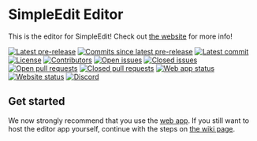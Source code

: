 # SimpleEdit Editor
This is the editor for SimpleEdit!
Check out [the website](https://simpleedit.github.io "Visit the SimpleEdit website") for more info!

[![Latest pre-release](https://img.shields.io/github/v/release/SimpleEdit/editor?include_prereleases&label=Latest%20pre-release&color=orange)](https://github.com/SimpleEdit/editor/releases/tag/v0.1-alpha "View the latest pre-release")
[![Commits since latest pre-release](https://img.shields.io/github/commits-since/SimpleEdit/editor/latest?color=orange&include_prereleases&label=Commits%20since%20latest%20pre-release)](https://github.com/SimpleEdit/editor/compare/v0.1-alpha...main "Compare latest commits with the latest release")
[![Latest commit](https://img.shields.io/github/last-commit/SimpleEdit/editor?label=Latest%20commit)](https://github.com/SimpleEdit/editor/commits/main "View latest commits to main")
[![License](https://img.shields.io/github/license/SimpleEdit/editor?label=License)](https://github.com/SimpleEdit/editor/blob/main/LICENSE "View the license")
[![Contributors](https://img.shields.io/github/contributors/SimpleEdit/editor?label=Contributors)](https://github.com/SimpleEdit/editor/graphs/contributors "View contributors")
[![Open issues](https://img.shields.io/github/issues-raw/SimpleEdit/editor?label=Open%20issues)](https://github.com/SimpleEdit/editor/issues "View open issues")
[![Closed issues](https://img.shields.io/github/issues-closed-raw/SimpleEdit/editor?color=red&label=Closed%20issues)](https://github.com/SimpleEdit/editor/issues?q=is%3Aissue+is%3Aclosed "View closed issues")
[![Open pull requests](https://img.shields.io/github/issues-pr-raw/SimpleEdit/editor?label=Open%20pull%20requests)](https://github.com/SimpleEdit/editor/pulls "View open pull requests")
[![Closed pull requests](https://img.shields.io/github/issues-pr-closed-raw/SimpleEdit/editor?color=red&label=Closed%20pull%20requests)](https://github.com/SimpleEdit/editor/pulls?q=is%3Apr+is%3Aclosed "View closed pull requests")
[![Web app status](https://img.shields.io/website?down_color=lightgrey&down_message=up%20but%20not%20running%20or%20in%20use&label=Web%20app%20status&up_color=green&up_message=up%20%26%20running%20or%20in%20use&url=https%3A%2F%2Feditor.simpleedit.repl.co)](https://editor.simpleedit.repl.co "Open the editor web app")
[![Website status](https://img.shields.io/website?down_color=red&down_message=down%20or%20under%20maintenance&label=Website%20status&up_color=green&up_message=up&url=https%3A%2F%2Fsimpleedit.github.io)](https://simpleedit.github.io "Visit our website")
[![Discord](https://img.shields.io/discord/796895982788804638?label=Discord&logo=discord)](https://discord.gg/KsBgjx3XnZ "Join our Discord server")

## Get started
We now strongly recommend that you use the [web app](https://editor.simpleedit.repl.co "Open the web app"). If you still want to host the editor app yourself, continue with the steps on [the wiki page](https://github.com/SimpleEdit/editor/wiki/Installation "Visit the Installation wiki page").
